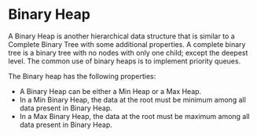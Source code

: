# Binary Heap

A Binary Heap is another hierarchical data structure that is similar to a Complete Binary Tree with some additional properties. A complete binary tree is a binary tree with no nodes with only one child; except the deepest level. The common use of binary heaps is to implement priority queues.

The Binary heap has the following properties:

- A Binary Heap can be either a Min Heap or a Max Heap.
- In a Min Binary Heap, the data at the root must be minimum among all data present in Binary Heap.
- In a Max Binary Heap, the data at the root must be maximum among all data present in Binary Heap.